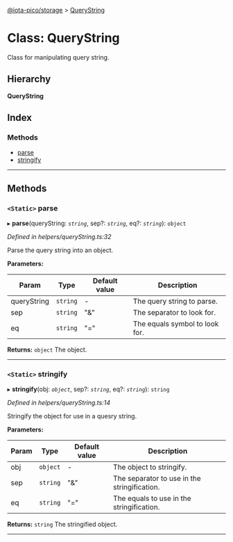 [@iota-pico/storage](../README.md) > [QueryString](../classes/querystring.md)

# Class: QueryString

Class for manipulating query string.

## Hierarchy

**QueryString**

## Index

### Methods

* [parse](querystring.md#parse)
* [stringify](querystring.md#stringify)

---

## Methods

<a id="parse"></a>

### `<Static>` parse

▸ **parse**(queryString: *`string`*, sep?: *`string`*, eq?: *`string`*): `object`

*Defined in helpers/queryString.ts:32*

Parse the query string into an object.

**Parameters:**

| Param | Type | Default value | Description |
| ------ | ------ | ------ | ------ |
| queryString | `string`  | - |   The query string to parse. |
| sep | `string`  | &quot;&amp;&quot; |   The separator to look for. |
| eq | `string`  | &quot;&#x3D;&quot; |   The equals symbol to look for. |

**Returns:** `object`
The object.

___

<a id="stringify"></a>

### `<Static>` stringify

▸ **stringify**(obj: *`object`*, sep?: *`string`*, eq?: *`string`*): `string`

*Defined in helpers/queryString.ts:14*

Stringify the object for use in a quesry string.

**Parameters:**

| Param | Type | Default value | Description |
| ------ | ------ | ------ | ------ |
| obj | `object`  | - |   The object to stringify. |
| sep | `string`  | &quot;&amp;&quot; |   The separator to use in the stringification. |
| eq | `string`  | &quot;&#x3D;&quot; |   The equals to use in the stringification. |

**Returns:** `string`
The stringified object.

___


